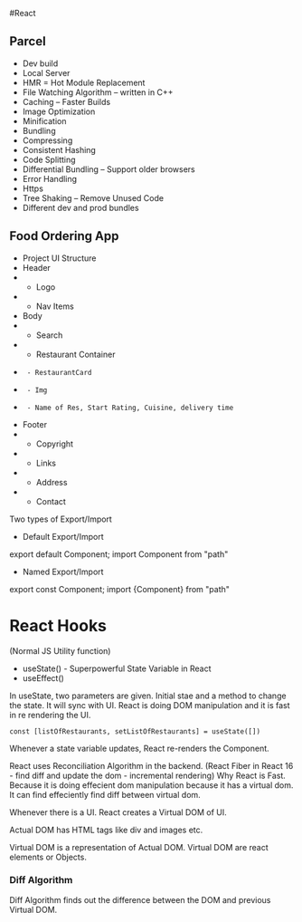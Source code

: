 #React

## Parcel

- Dev build
- Local Server
- HMR = Hot Module Replacement
- File Watching Algorithm – written in C++
- Caching – Faster Builds
- Image Optimization
- Minification
- Bundling
- Compressing
- Consistent Hashing
- Code Splitting
- Differential Bundling – Support older browsers
- Error Handling
- Https
- Tree Shaking – Remove Unused Code
- Different dev and prod bundles

## Food Ordering App

- Project UI Structure
- Header
- - Logo
- - Nav Items
- Body
- - Search
- - Restaurant Container
-      - RestaurantCard
-      - Img
-      - Name of Res, Start Rating, Cuisine, delivery time
- Footer
- - Copyright
- - Links
- - Address
- - Contact

Two types of Export/Import

- Default Export/Import

export default Component;
import Component from "path"

- Named Export/Import

export const Component;
import {Component} from "path"

# React Hooks

(Normal JS Utility function)

- useState() - Superpowerful State Variable in React
- useEffect()

In useState, two parameters are given. Initial stae and a method to change the state. It will sync with UI. React is doing DOM manipulation and it is fast in re rendering the UI.

`const [listOfRestaurants, setListOfRestaurants] = useState([])`

Whenever a state variable updates, React re-renders the Component.

React uses Reconciliation Algorithm in the backend. (React Fiber in React 16 - find diff and update the dom - incremental rendering)
Why React is Fast. Because it is doing effecient dom manipulation because it has a virtual dom.
It can find effeciently find diff between virtual dom.

Whenever there is a UI. React creates a Virtual DOM of UI.

Actual DOM has HTML tags like div and images etc.

Virtual DOM is a representation of Actual DOM. Virtual DOM are react elements or Objects.

### Diff Algorithm

Diff Algorithm finds out the difference between the DOM and previous Virtual DOM.
